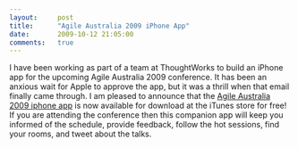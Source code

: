 ```yaml
---
layout:     post
title:      "Agile Australia 2009 iPhone App"
date:       2009-10-12 21:05:00
comments:   true
---
```


I have been working as part of a team at ThoughtWorks to build an iPhone app for the upcoming Agile Australia 2009 conference. It has been an anxious wait for Apple to approve the app, but it was a thrill when that email finally came through. I am pleased to announce that the [Agile Australia 2009 iphone app](http://itunes.apple.com/WebObjects/MZStore.woa/wa/viewSoftware?id=333723252&mt=8) is now available for download at the iTunes store for free! If you are attending the conference then this companion app will keep you informed of the schedule, provide feedback, follow the hot sessions, find your rooms, and tweet about the talks.

